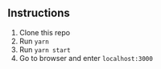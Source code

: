## Instructions

1.  Clone this repo
2.   Run `yarn`
4.  Run `yarn start`
5. Go to browser and enter `localhost:3000`